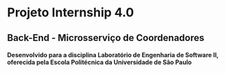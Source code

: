 # Projeto Internship 4.0
## Back-End - Microsserviço de Coordenadores
#### Desenvolvido para a disciplina Laboratório de Engenharia de Software II, oferecida pela Escola Politécnica da Universidade de São Paulo
